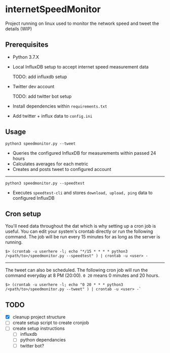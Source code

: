 # internetSpeedMonitor
Project running on linux used to monitor the network speed and tweet the details (WIP)

## Prerequisites

- Python 3.7.X
- Local InfluxDB setup to accept internet speed measurement data

    TODO: add influxdb setup
- Twitter dev account

    TODO: add twitter bot setup
- Install dependencies within `requirements.txt`
- Add twitter + influx data to `config.ini` 

## Usage

`python3 speedmonitor.py --tweet`
- Queries the configured InfluxDB for measurements within passed 24 hours
- Calculates averages for each metric
- Creates and posts tweet to configured account
_____

`python3 speedmonitor.py --speedtest`
- Executes `speedtest-cli` and stores `download, upload, ping` data to configured InfluxDB


## Cron setup

You'll need data throughout the dat which is why setting up a cron job is useful. You can edit your system's crontab directly or run the following command. The job will be run every 15 minutes for as long as the server is running.
```
$> (crontab -u userhere -l; echo "*/15 * * * * python3 /<path/to>/speedmonitor.py --speedtest" ) | crontab -u <user> -
```
_____

The tweet can also be scheduled. The following cron job will run the command everyday at 8 PM (20:00). `0 20` means 0 minutes and 20 hours.
```
$> (crontab -u userhere -l; echo "0 20 * * * python3 /<path/to>/speedmonitor.py --tweet" ) | crontab -u <user> -`
```

## TODO
- [X] cleanup project structure
- [ ] create setup script to create cronjob
- [ ] create setup instructions
  - [ ] influxdb
  - [ ] python dependancies
  - [ ] twitter bot?
